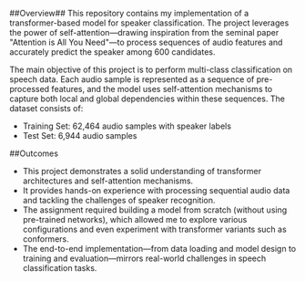 ##Overview##
This repository contains my implementation of a transformer-based model for speaker classification. The project leverages the power of self-attention—drawing inspiration from the seminal paper "Attention is All You Need"—to process sequences of audio features and accurately predict the speaker among 600 candidates.

The main objective of this project is to perform multi-class classification on speech data. Each audio sample is represented as a sequence of pre-processed features, and the model uses self-attention mechanisms to capture both local and global dependencies within these sequences. The dataset consists of:

- Training Set: 62,464 audio samples with speaker labels
- Test Set: 6,944 audio samples

##Outcomes
- This project demonstrates a solid understanding of transformer architectures and self-attention mechanisms.
- It provides hands-on experience with processing sequential audio data and tackling the challenges of speaker recognition.
- The assignment required building a model from scratch (without using pre-trained networks), which allowed me to explore various configurations and even experiment with transformer variants such as conformers.
- The end-to-end implementation—from data loading and model design to training and evaluation—mirrors real-world challenges in speech classification tasks.
